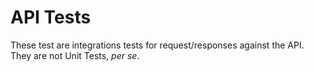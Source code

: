 # API Tests

These test are integrations tests for request/responses against the API. They are not Unit Tests, _per se_.